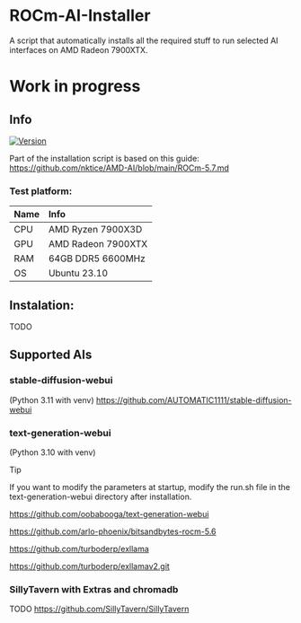 # ROCm-AI-Installer
A script that automatically installs all the required stuff to run selected AI interfaces on AMD Radeon 7900XTX.

# Work in progress

## Info
[![Version](https://img.shields.io/badge/0.0-version-orange.svg)](https://github.com/Mateusz-Dera/Gasp/edit/main/README.md)

Part of the installation script is based on this guide: https://github.com/nktice/AMD-AI/blob/main/ROCm-5.7.md

### Test platform:
|Name|Info|
|:---|:---|
|CPU|AMD Ryzen 7900X3D|
|GPU|AMD Radeon 7900XTX|
|RAM|64GB DDR5 6600MHz|
|OS|Ubuntu 23.10|

## Instalation:
TODO

## Supported AIs
### stable-diffusion-webui
(Python 3.11 with venv)
https://github.com/AUTOMATIC1111/stable-diffusion-webui

### text-generation-webui
(Python 3.10 with venv)
> [!TIP]
> If you want to modify the parameters at startup, modify the run.sh file in the text-generation-webui directory after installation.

https://github.com/oobabooga/text-generation-webui

https://github.com/arlo-phoenix/bitsandbytes-rocm-5.6

https://github.com/turboderp/exllama

https://github.com/turboderp/exllamav2.git

### SillyTavern with Extras and chromadb
TODO
https://github.com/SillyTavern/SillyTavern
